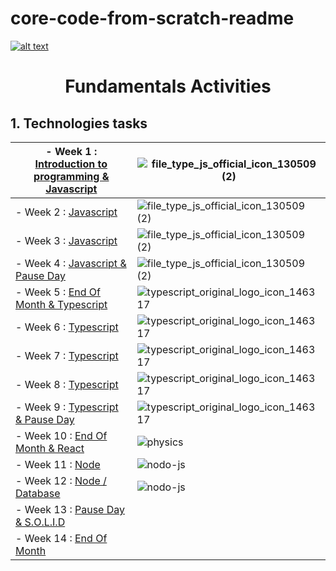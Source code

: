 
# core-code-from-scratch-readme
<a href="https://www.core-code.io/">

![alt text](https://uploads-ssl.webflow.com/5eb2f56932c3562feab232e3/5f73550d00249e7e96c9f3de_Logo.png 'corecodeio')

</a>

<h1 align="center">Fundamentals Activities</h1>

 ## 1. Technologies tasks


|- Week 1 : [Introduction to programming & Javascript](https://github.com/JoseMiguel22/core-code-from-scratch-readme/blob/main/TASKS/WEEK%201.md)| ![file_type_js_official_icon_130509 (2)](https://user-images.githubusercontent.com/108826299/182274886-d2213d13-1521-4df7-8ba6-5e428b8cbfe3.png) |
|--|--|
|- Week 2 : [Javascript](https://github.com/JoseMiguel22/core-code-from-scratch-readme/blob/main/TASKS/WEEK%202.md)|![file_type_js_official_icon_130509 (2)](https://user-images.githubusercontent.com/108826299/182274886-d2213d13-1521-4df7-8ba6-5e428b8cbfe3.png)|
|- Week 3 : [Javascript](https://github.com/JoseMiguel22/core-code-from-scratch-readme/blob/main/TASKS/WEEK%203.md)|![file_type_js_official_icon_130509 (2)](https://user-images.githubusercontent.com/108826299/182274886-d2213d13-1521-4df7-8ba6-5e428b8cbfe3.png)|
|- Week 4 : [Javascript & Pause Day](https://github.com/JoseMiguel22/core-code-from-scratch-readme/blob/main/TASKS/WEEK%204.md)|![file_type_js_official_icon_130509 (2)](https://user-images.githubusercontent.com/108826299/182274886-d2213d13-1521-4df7-8ba6-5e428b8cbfe3.png)|
|- Week 5 : [End Of Month & Typescript](https://github.com/JoseMiguel22/core-code-from-scratch-readme/blob/main/TASKS/WEEK%205.md) |![typescript_original_logo_icon_146317](https://user-images.githubusercontent.com/108826299/182275149-5ac9a4c2-279a-4754-89f7-2d86eee941a8.png)|
|- Week 6 : [Typescript](https://github.com/corecodeio/devguide-fundamentals-2022-03/blob/main/src/technologies/2022/week06/README.md)|![typescript_original_logo_icon_146317](https://user-images.githubusercontent.com/108826299/182275149-5ac9a4c2-279a-4754-89f7-2d86eee941a8.png)|
|- Week 7 : [Typescript](src/technologies/2022/week07)|![typescript_original_logo_icon_146317](https://user-images.githubusercontent.com/108826299/182275149-5ac9a4c2-279a-4754-89f7-2d86eee941a8.png)|
|- Week 8 : [Typescript](src/technologies/2022/week08)|![typescript_original_logo_icon_146317](https://user-images.githubusercontent.com/108826299/182275149-5ac9a4c2-279a-4754-89f7-2d86eee941a8.png)|
|- Week 9 : [Typescript & Pause Day](src/technologies/2022/week09)|![typescript_original_logo_icon_146317](https://user-images.githubusercontent.com/108826299/182275149-5ac9a4c2-279a-4754-89f7-2d86eee941a8.png)|
|- Week 10 : [End Of Month & React](src/technologies/2022/week10)|![physics](https://user-images.githubusercontent.com/108826299/182278215-97413057-a1c3-413d-8ab1-9e61a2286e39.png)|
|- Week 11 : [Node](src/technologies/2022/week11)|![nodo-js](https://user-images.githubusercontent.com/108826299/182277541-8cef8c11-e4d5-4ebc-b7b7-5fc16914ad60.png)|
|- Week 12 : [Node / Database](src/technologies/2022/week12)|![nodo-js](https://user-images.githubusercontent.com/108826299/182277541-8cef8c11-e4d5-4ebc-b7b7-5fc16914ad60.png)|
|- Week 13 : [Pause Day & S.O.L.I.D](src/technologies/2022/week13)||
|- Week 14 : [End Of Month](src/technologies/2022/week14)||

